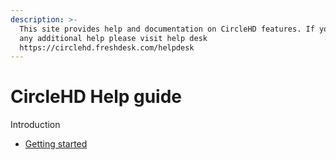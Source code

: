 ```yaml
---
description: >-
  This site provides help and documentation on CircleHD features. If you need
  any additional help please visit help desk
  https://circlehd.freshdesk.com/helpdesk
---
```


# CircleHD Help guide

Introduction

* [Getting started](getting-started/)



